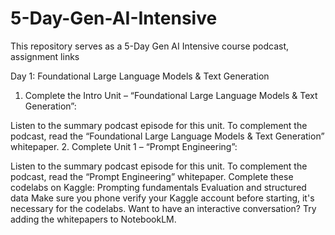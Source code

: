# 5-Day-Gen-AI-Intensive
This repository serves as a 5-Day Gen AI Intensive course podcast, assignment links

Day 1: Foundational Large Language Models & Text Generation
1. Complete the Intro Unit – “Foundational Large Language Models & Text Generation”:

Listen to the summary podcast episode for this unit.
To complement the podcast, read the “Foundational Large Language Models & Text Generation” whitepaper. 
2. Complete Unit 1 – “Prompt Engineering”:

Listen to the summary podcast episode for this unit.
To complement the podcast, read the “Prompt Engineering” whitepaper.
Complete these codelabs on Kaggle:
Prompting fundamentals
Evaluation and structured data
Make sure you phone verify your Kaggle account before starting, it's necessary for the codelabs.
Want to have an interactive conversation? Try adding the whitepapers to NotebookLM. 

